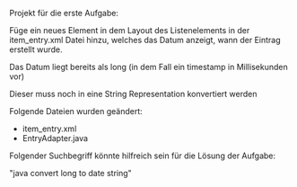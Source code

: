 Projekt für die erste Aufgabe:

Füge ein neues Element in dem Layout des Listenelements in der item_entry.xml Datei hinzu, welches das Datum anzeigt, wann der Eintrag erstellt wurde.

Das Datum liegt bereits als long (in dem Fall ein timestamp in Millisekunden vor)

Dieser muss noch in eine String Representation konvertiert werden

Folgende Dateien wurden geändert:

- item_entry.xml
- EntryAdapter.java



Folgender Suchbegriff könnte hilfreich sein für die Lösung der Aufgabe:

"java convert long to date string"